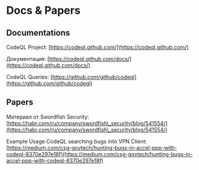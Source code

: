 # Docs & Papers

## Documentations

CodeQL Project: [https://codeql.github.com/](https://codeql.github.com/)

Документация: [https://codeql.github.com/docs/](https://codeql.github.com/docs/)

CodeQL Queries: [https://github.com/github/codeql](https://github.com/github/codeql)

## Papers

Материал от Swordfish Security: [https://habr.com/ru/company/swordfish\_security/blog/541554/](https://habr.com/ru/company/swordfish\_security/blog/541554/)

Example Usage CodeQL searching bugs into VPN Client: [https://medium.com/csg-govtech/hunting-bugs-in-accel-ppp-with-codeql-8370e297e18f](https://medium.com/csg-govtech/hunting-bugs-in-accel-ppp-with-codeql-8370e297e18f)
